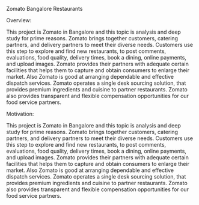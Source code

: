 Zomato Bangalore Restaurants

Overview:

This project is Zomato in Bangalore and this topic  is analysis and deep study for prime reasons.
Zomato brings together customers, catering partners, and delivery partners to meet their diverse needs. Customers use this step to explore and find new restaurants, to post comments, evaluations, food quality, delivery times, book a dining, online payments, and upload images. 
Zomato provides their partners with adequate certain facilities that helps them to capture and obtain consumers to enlarge their market. Also Zomato is good at arranging dependable and effective dispatch services. 
Zomato operates a single desk sourcing solution, that provides premium ingredients and cuisine to partner restaurants. Zomato also provides transparent and flexible compensation opportunities for our food service partners.


Motivation:

This project is Zomato in Bangalore and this topic  is analysis and deep study for prime reasons.
Zomato brings together customers, catering partners, and delivery partners to meet their diverse needs. Customers use this step to explore and find new restaurants, to post comments, evaluations, food quality, delivery times, book a dining, online payments, and upload images. 
Zomato provides their partners with adequate certain facilities that helps them to capture and obtain consumers to enlarge their market. Also Zomato is good at arranging dependable and effective dispatch services. 
Zomato operates a single desk sourcing solution, that provides premium ingredients and cuisine to partner restaurants. Zomato also provides transparent and flexible compensation opportunities for our food service partners.
